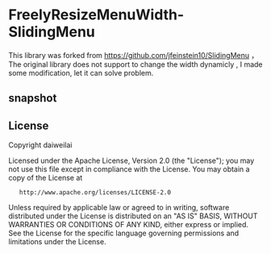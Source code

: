 FreelyResizeMenuWidth-SlidingMenu
=================================

This library was forked from https://github.com/jfeinstein10/SlidingMenu ，The original library does not support to change the width dynamicly , I made some modification, let it can solve problem.

snapshot  
----------------------------------- 


License  
----------------------------------- 
Copyright daiweilai

   Licensed under the Apache License, Version 2.0 (the "License");
   you may not use this file except in compliance with the License.
   You may obtain a copy of the License at

       http://www.apache.org/licenses/LICENSE-2.0

   Unless required by applicable law or agreed to in writing, software
   distributed under the License is distributed on an "AS IS" BASIS,
   WITHOUT WARRANTIES OR CONDITIONS OF ANY KIND, either express or implied.
   See the License for the specific language governing permissions and
   limitations under the License.
